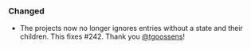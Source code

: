 ### Changed

* The projects now no longer ignores entries without a state and their children.
  This fixes #242. Thank you [@tgoossens](https://github.com/tgoossens)!

